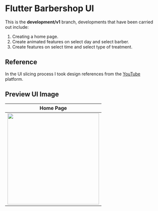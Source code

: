 # Flutter Barbershop UI

This is the **development/v1** branch, developments that have been carried out include:
1. Creating a home page.
2. Create animated features on select day and select barber.
3. Create features on select time and select type of treatment.

## Reference

In the UI slicing process I took design references from the [YouTube](https://youtu.be/WSlbqb5dDeA?si=3l0w5-K6bw8g4TGv) platform.

## Preview UI Image

| Home Page    |
|--------------|
| <img src="https://github.com/achmadfaizalawi/flutter_barbershop_ui/blob/development/v1/assets/preview_ui_images/home_page.png?raw=true" width="300"/> |
